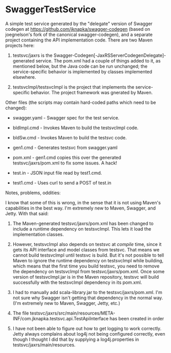 # SwaggerTestService

A simple test service generated by the "delegate" version of Swagger codegen at https://github.com/jknapka/swagger-codegen (based on joegnelson's fork of the canonical swagger-codegen), and a separate project containing the API implementation code. There are two Maven projects here:

1) testsvc/jaxrs is the Swagger-Codegen[-JaxRSServerCodegenDelegate]-generated service. The pom.xml had a couple of things added to it, as mentioned below, but the Java code can be run unchanged; the service-specific behavior is implemented by classes implemented elsewhere.

2) testsvcImpl/testsvcImpl is the project that implements the service-specific behavior. The project framework was gnerated by Maven.

Other files (the scripts may contain hard-coded paths which need to be changed):

  * swagger.yaml - Swagger spec for the test service.
 
  * bldImpl.cmd - Invokes Maven to build the testsvcImpl code.
 
  * bldSw.cmd - Invokes Maven to build the testsvc code.
 
  * gen1.cmd - Generates testsvc from swagger.yaml
 
  * pom.xml - gen1.cmd copies this over the generated testsvc/jaxrs/pom.xml to fix some issues. A hack!
 
  * test.in - JSON input file read by test1.cmd.
 
  * test1.cmd - Uses curl to send a POST of test.in

Notes, problems, oddities:

I know that some of this is wrong, in the sense that it is not using Maven's capabilities in the best way. I'm extremely new to Maven, Swagger, and Jetty. With that said:

1) The Maven-generated testsvc/jaxrs/pom.xml has been changed to include a runtime dependency on testsvcImpl. This lets it load the implementation classes.

2) However, testsvcImpl also depends on testsvc at *compile* time, since it gets its API interface and model classes from testsvc. That means we cannot build testsvcImpl until testsvc is build. But it's not possible to tell Maven to ignore the runtime dependency on testsvcImpl while building, which means that the first time you build testsvc, you need to remove the dependency on testsvcImpl from testsvc/jaxrs/pom.xml. Once some version of testsvcImpl.jar is in the Maven repository, testsvc will build successfully with the testsvcImpl dependency in its pom.xml.

3) I had to manually add scala-library.jar to the testsvc/jaxrs/pom.xml. I'm not sure why Swagger isn't getting that dependency in the normal way. (I'm extremely new to Maven, Swagger, Jetty, etc.)

4) The file testsvc/jaxrs/src/main/resources/META-INF/com.jknapka.testsvc.api.TestApiInterface has been created in order 

5) I have not been able to figure out how to get logging to work correctly. Jetty always complains about log4j not being configured correctly, even though I thought I did that by supplying a log4j.properties in testsvc/jaxrs/main/resources.
